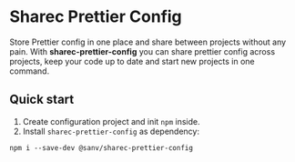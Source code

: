 # Sharec Prettier Config

Store Prettier config in one place and share between projects without any pain.
With **sharec-prettier-config** you can share prettier config across projects, keep your code up to date and start new projects in one command.

## Quick start

1. Create configuration project and init `npm` inside.
2. Install `sharec-prettier-config` as dependency:

```shell
npm i --save-dev @sanv/sharec-prettier-config
```
